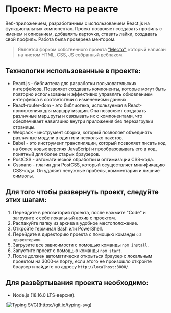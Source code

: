 # Проект: Место на реакте
Веб-приложением, разработанным с использованием React.js на функциональных компонентах. Проект позволяет создавать профиль с именем и описанием, добавлять карточки, ставить лайки, создавать свой профиль. Работа была проверена ментором.
>Является форком собственного проекта ["Место"](https://github.com/katokinawa/mesto), который написан на чистом HTML, CSS, JS собранный вебпаком.
## Технологии использованные в проекте:
- React.js - библиотека для разработки пользовательских интерфейсов. Позволяет создавать компоненты, которые могут быть повторно использованы и эффективно управлять обновлением интерфейса в соответствии с изменениями данных.
- React-router-dom - это библиотека, используемая в React-приложениях для маршрутизации. Она позволяет создавать различные маршруты и связывать их с компонентами, что обеспечивает навигацию внутри приложения без перезагрузки страницы.
- Webpack - инструмент сборки, который позволяет объединять различные модули в один или несколько пакетов.
- Babel - это инструмент транспиляции, который позволяет писать код на более новых версиях JavaScript и преобразовывать его в код, понятный для более старых браузеров.
- PostCSS - автоматической обработки и оптимизации CSS-кода.
- Cssnano - плагин для PostCSS, который осуществляет минификацию CSS-кода. Он удаляет ненужные пробелы, комментарии и лишние символы.

## Для того чтобы развернуть проект, следуйте этих шагам:

1. Перейдите в репозиторий проекта, после нажмите "Code" и загрузите к себе локальный архив с проектом.
2. Распакуйте папку из архива в удобное местоположение.
3. Откройте терминал Bash или PowerShell.
4. Перейдите в директорию проекта с помощью команды `cd <директория>`.
5. Загрузите все зависимости с помощью команды `npm install`.
6. Запустите проект с помощью команды `npm start`.
7. После должен автоматически открыться браузер с локальным проектом на 3000-м порту, если этого не произошло откройте браузер и зайдите по адресу `http://localhost:3000/`.

## Для развёртывания проекта необходимо:
- Node.js (18.16.0 LTS-версия).

[![Typing SVG](https://readme-typing-svg.herokuapp.com?font=Inter&weight=500&duration=10000&pause=1000&repeat=false&width=435&lines=%D0%A1%D0%BF%D0%B0%D1%81%D0%B8%D0%B1%D0%BE+%D0%B7%D0%B0+%D0%B2%D0%BD%D0%B8%D0%BC%D0%B0%D0%BD%D0%B8%D0%B5!)](https://git.io/typing-svg)
